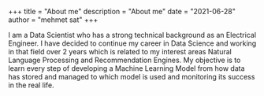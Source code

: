 +++
title = "About me"
description = "About me"
date = "2021-06-28"
author = "mehmet sat"
+++


I am a Data Scientist who has a strong technical background as an Electrical Engineer. I have decided to continue my career in Data Science and working in that field over 2 years which is related to my interest areas Natural Language Processing and Recommendation Engines. My objective is to learn every step of developing a Machine Learning Model from how data has stored and managed to which model is used and monitoring its success in the real life.
